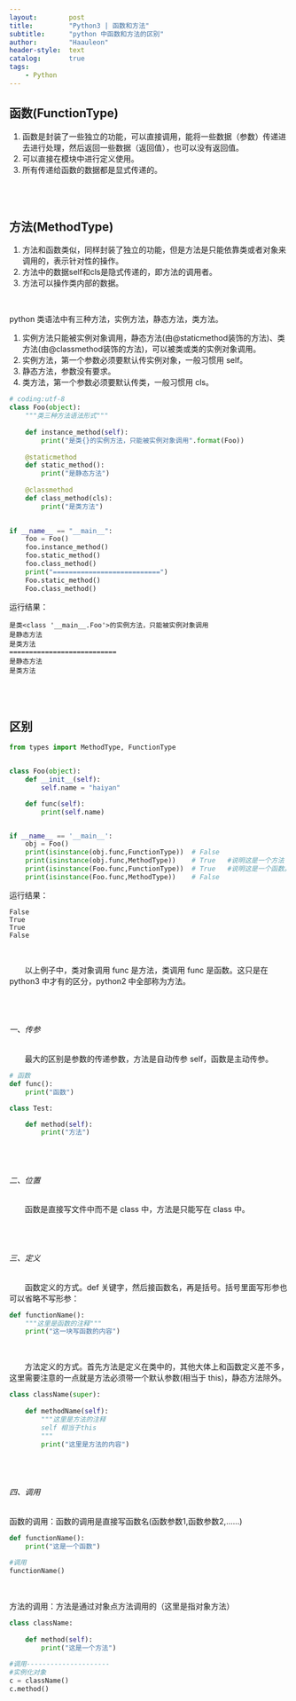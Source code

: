 ```yaml
---
layout:        post
title:         "Python3 | 函数和方法"
subtitle:      "python 中函数和方法的区别"
author:        "Haauleon"
header-style:  text
catalog:       true
tags:
    - Python
---
```



## 函数(FunctionType)
1. 函数是封装了一些独立的功能，可以直接调用，能将一些数据（参数）传递进去进行处理，然后返回一些数据（返回值），也可以没有返回值。      
2. 可以直接在模块中进行定义使用。        
3. 所有传递给函数的数据都是显式传递的。        

<br><br>


## 方法(MethodType)
1. 方法和函数类似，同样封装了独立的功能，但是方法是只能依靠类或者对象来调用的，表示针对性的操作。         
2. 方法中的数据self和cls是隐式传递的，即方法的调用者。            
3. 方法可以操作类内部的数据。     

<br>

python 类语法中有三种方法，实例方法，静态方法，类方法。             
1. 实例方法只能被实例对象调用，静态方法(由@staticmethod装饰的方法)、类方法(由@classmethod装饰的方法)，可以被类或类的实例对象调用。       
2. 实例方法，第一个参数必须要默认传实例对象，一般习惯用 self。        
3. 静态方法，参数没有要求。         
4. 类方法，第一个参数必须要默认传类，一般习惯用 cls。          

```python
# coding:utf-8
class Foo(object):
    """类三种方法语法形式"""
 
    def instance_method(self):
        print("是类{}的实例方法，只能被实例对象调用".format(Foo))
 
    @staticmethod
    def static_method():
        print("是静态方法")
 
    @classmethod
    def class_method(cls):
        print("是类方法")
 

if __name__ == "__main__":
    foo = Foo()
    foo.instance_method()
    foo.static_method()
    foo.class_method()
    print("===========================")
    Foo.static_method()
    Foo.class_method()
``` 

运行结果：          
```
是类<class '__main__.Foo'>的实例方法，只能被实例对象调用
是静态方法
是类方法
===========================
是静态方法
是类方法
```

<br><br>


## 区别
```python
from types import MethodType, FunctionType


class Foo(object):
    def __init__(self):
        self.name = "haiyan"

    def func(self):
        print(self.name)


if __name__ == '__main__':         
    obj = Foo()
    print(isinstance(obj.func,FunctionType))  # False
    print(isinstance(obj.func,MethodType))    # True   #说明这是一个方法
    print(isinstance(Foo.func,FunctionType))  # True   #说明这是一个函数。
    print(isinstance(Foo.func,MethodType))    # False
```

运行结果：       
```
False
True
True
False
```

<br>

&emsp;&emsp;以上例子中，类对象调用 func 是方法，类调用 func 是函数。这只是在 python3 中才有的区分，python2 中全部称为方法。            

<br><br>

###### 一、传参
&emsp;&emsp;最大的区别是参数的传递参数，方法是自动传参 self，函数是主动传参。         
```python
# 函数
def func():
    print("函数")

class Test:

    def method(self):
        print("方法")    
```

<br><br>

###### 二、位置
&emsp;&emsp;函数是直接写文件中而不是 class 中，方法是只能写在 class 中。         

<br><br>

###### 三、定义
&emsp;&emsp;函数定义的方式。def 关键字，然后接函数名，再是括号。括号里面写形参也可以省略不写形参：            
```python
def functionName():
    """这里是函数的注释"""
    print("这一块写函数的内容")
```

<br>

&emsp;&emsp;方法定义的方式。首先方法是定义在类中的，其他大体上和函数定义差不多，这里需要注意的一点就是方法必须带一个默认参数(相当于 this)，静态方法除外。                   
```python
class className(super):
    
    def methodName(self):
        """这里是方法的注释
        self 相当于this
        """
        print("这里是方法的内容")
```

<br><br>

###### 四、调用
函数的调用：函数的调用是直接写函数名(函数参数1,函数参数2,......)              
```python
def functionName():
    print("这是一个函数")
 
#调用
functionName()
```

<br>

方法的调用：方法是通过对象点方法调用的（这里是指对象方法）             
```python
class className:
    
    def method(self):
        print("这是一个方法")
 
#调用---------------------
#实例化对象
c = className()
c.method()
```